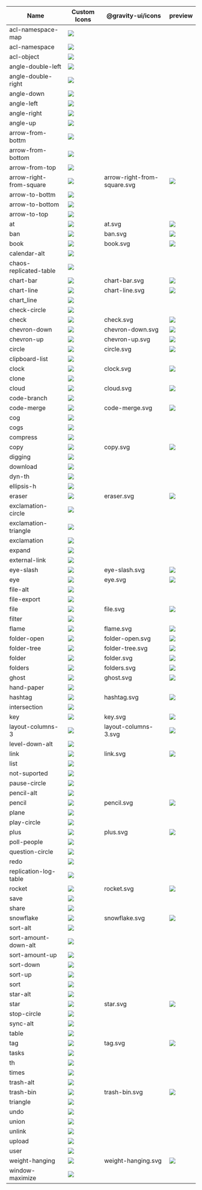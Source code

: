|Name|Custom Icons|@gravity-ui/icons|preview|  
|-|-|-|-|  
|acl-namespace-map|<img src='../../assets/img/svg/icons/acl-namespace-map.svg'>|| |  
|acl-namespace|<img src='../../assets/img/svg/icons/acl-namespace.svg'>|| |  
|acl-object|<img src='../../assets/img/svg/icons/acl-object.svg'>|| |  
|angle-double-left|<img src='../../assets/img/svg/icons/angle-double-left.svg'>|| |  
|angle-double-right|<img src='../../assets/img/svg/icons/angle-double-right.svg'>|| |  
|angle-down|<img src='../../assets/img/svg/icons/angle-down.svg'>|| |  
|angle-left|<img src='../../assets/img/svg/icons/angle-left.svg'>|| |  
|angle-right|<img src='../../assets/img/svg/icons/angle-right.svg'>|| |  
|angle-up|<img src='../../assets/img/svg/icons/angle-up.svg'>|| |  
|arrow-from-bottm|<img src='../../assets/img/svg/icons/arrow-from-bottm.svg'>|| |  
|arrow-from-bottom|<img src='../../assets/img/svg/icons/arrow-from-bottom.svg'>|| |  
|arrow-from-top|<img src='../../assets/img/svg/icons/arrow-from-top.svg'>|| |  
|arrow-right-from-square|<img src='../../assets/img/svg/icons/arrow-right-from-square.svg'>|arrow-right-from-square.svg|<img src='../../../../node_modules/@gravity-ui/icons/svgs/arrow-right-from-square.svg'>|  
|arrow-to-bottm|<img src='../../assets/img/svg/icons/arrow-to-bottm.svg'>|| |  
|arrow-to-bottom|<img src='../../assets/img/svg/icons/arrow-to-bottom.svg'>|| |  
|arrow-to-top|<img src='../../assets/img/svg/icons/arrow-to-top.svg'>|| |  
|at|<img src='../../assets/img/svg/icons/at.svg'>|at.svg|<img src='../../../../node_modules/@gravity-ui/icons/svgs/at.svg'>|  
|ban|<img src='../../assets/img/svg/icons/ban.svg'>|ban.svg|<img src='../../../../node_modules/@gravity-ui/icons/svgs/ban.svg'>|  
|book|<img src='../../assets/img/svg/icons/book.svg'>|book.svg|<img src='../../../../node_modules/@gravity-ui/icons/svgs/book.svg'>|  
|calendar-alt|<img src='../../assets/img/svg/icons/calendar-alt.svg'>|| |  
|chaos-replicated-table|<img src='../../assets/img/svg/icons/chaos-replicated-table.svg'>|| |  
|chart-bar|<img src='../../assets/img/svg/icons/chart-bar.svg'>|chart-bar.svg|<img src='../../../../node_modules/@gravity-ui/icons/svgs/chart-bar.svg'>|  
|chart-line|<img src='../../assets/img/svg/icons/chart-line.svg'>|chart-line.svg|<img src='../../../../node_modules/@gravity-ui/icons/svgs/chart-line.svg'>|  
|chart_line|<img src='../../assets/img/svg/icons/chart_line.svg'>|| |  
|check-circle|<img src='../../assets/img/svg/icons/check-circle.svg'>|| |  
|check|<img src='../../assets/img/svg/icons/check.svg'>|check.svg|<img src='../../../../node_modules/@gravity-ui/icons/svgs/check.svg'>|  
|chevron-down|<img src='../../assets/img/svg/icons/chevron-down.svg'>|chevron-down.svg|<img src='../../../../node_modules/@gravity-ui/icons/svgs/chevron-down.svg'>|  
|chevron-up|<img src='../../assets/img/svg/icons/chevron-up.svg'>|chevron-up.svg|<img src='../../../../node_modules/@gravity-ui/icons/svgs/chevron-up.svg'>|  
|circle|<img src='../../assets/img/svg/icons/circle.svg'>|circle.svg|<img src='../../../../node_modules/@gravity-ui/icons/svgs/circle.svg'>|  
|clipboard-list|<img src='../../assets/img/svg/icons/clipboard-list.svg'>|| |  
|clock|<img src='../../assets/img/svg/icons/clock.svg'>|clock.svg|<img src='../../../../node_modules/@gravity-ui/icons/svgs/clock.svg'>|  
|clone|<img src='../../assets/img/svg/icons/clone.svg'>|| |  
|cloud|<img src='../../assets/img/svg/icons/cloud.svg'>|cloud.svg|<img src='../../../../node_modules/@gravity-ui/icons/svgs/cloud.svg'>|  
|code-branch|<img src='../../assets/img/svg/icons/code-branch.svg'>|| |  
|code-merge|<img src='../../assets/img/svg/icons/code-merge.svg'>|code-merge.svg|<img src='../../../../node_modules/@gravity-ui/icons/svgs/code-merge.svg'>|  
|cog|<img src='../../assets/img/svg/icons/cog.svg'>|| |  
|cogs|<img src='../../assets/img/svg/icons/cogs.svg'>|| |  
|compress|<img src='../../assets/img/svg/icons/compress.svg'>|| |  
|copy|<img src='../../assets/img/svg/icons/copy.svg'>|copy.svg|<img src='../../../../node_modules/@gravity-ui/icons/svgs/copy.svg'>|  
|digging|<img src='../../assets/img/svg/icons/digging.svg'>|| |  
|download|<img src='../../assets/img/svg/icons/download.svg'>|| |  
|dyn-th|<img src='../../assets/img/svg/icons/dyn-th.svg'>|| |  
|ellipsis-h|<img src='../../assets/img/svg/icons/ellipsis-h.svg'>|| |  
|eraser|<img src='../../assets/img/svg/icons/eraser.svg'>|eraser.svg|<img src='../../../../node_modules/@gravity-ui/icons/svgs/eraser.svg'>|  
|exclamation-circle|<img src='../../assets/img/svg/icons/exclamation-circle.svg'>|| |  
|exclamation-triangle|<img src='../../assets/img/svg/icons/exclamation-triangle.svg'>|| |  
|exclamation|<img src='../../assets/img/svg/icons/exclamation.svg'>|| |  
|expand|<img src='../../assets/img/svg/icons/expand.svg'>|| |  
|external-link|<img src='../../assets/img/svg/icons/external-link.svg'>|| |  
|eye-slash|<img src='../../assets/img/svg/icons/eye-slash.svg'>|eye-slash.svg|<img src='../../../../node_modules/@gravity-ui/icons/svgs/eye-slash.svg'>|  
|eye|<img src='../../assets/img/svg/icons/eye.svg'>|eye.svg|<img src='../../../../node_modules/@gravity-ui/icons/svgs/eye.svg'>|  
|file-alt|<img src='../../assets/img/svg/icons/file-alt.svg'>|| |  
|file-export|<img src='../../assets/img/svg/icons/file-export.svg'>|| |  
|file|<img src='../../assets/img/svg/icons/file.svg'>|file.svg|<img src='../../../../node_modules/@gravity-ui/icons/svgs/file.svg'>|  
|filter|<img src='../../assets/img/svg/icons/filter.svg'>|| |  
|flame|<img src='../../assets/img/svg/icons/flame.svg'>|flame.svg|<img src='../../../../node_modules/@gravity-ui/icons/svgs/flame.svg'>|  
|folder-open|<img src='../../assets/img/svg/icons/folder-open.svg'>|folder-open.svg|<img src='../../../../node_modules/@gravity-ui/icons/svgs/folder-open.svg'>|  
|folder-tree|<img src='../../assets/img/svg/icons/folder-tree.svg'>|folder-tree.svg|<img src='../../../../node_modules/@gravity-ui/icons/svgs/folder-tree.svg'>|  
|folder|<img src='../../assets/img/svg/icons/folder.svg'>|folder.svg|<img src='../../../../node_modules/@gravity-ui/icons/svgs/folder.svg'>|  
|folders|<img src='../../assets/img/svg/icons/folders.svg'>|folders.svg|<img src='../../../../node_modules/@gravity-ui/icons/svgs/folders.svg'>|  
|ghost|<img src='../../assets/img/svg/icons/ghost.svg'>|ghost.svg|<img src='../../../../node_modules/@gravity-ui/icons/svgs/ghost.svg'>|  
|hand-paper|<img src='../../assets/img/svg/icons/hand-paper.svg'>|| |  
|hashtag|<img src='../../assets/img/svg/icons/hashtag.svg'>|hashtag.svg|<img src='../../../../node_modules/@gravity-ui/icons/svgs/hashtag.svg'>|  
|intersection|<img src='../../assets/img/svg/icons/intersection.svg'>|| |  
|key|<img src='../../assets/img/svg/icons/key.svg'>|key.svg|<img src='../../../../node_modules/@gravity-ui/icons/svgs/key.svg'>|  
|layout-columns-3|<img src='../../assets/img/svg/icons/layout-columns-3.svg'>|layout-columns-3.svg|<img src='../../../../node_modules/@gravity-ui/icons/svgs/layout-columns-3.svg'>|  
|level-down-alt|<img src='../../assets/img/svg/icons/level-down-alt.svg'>|| |  
|link|<img src='../../assets/img/svg/icons/link.svg'>|link.svg|<img src='../../../../node_modules/@gravity-ui/icons/svgs/link.svg'>|  
|list|<img src='../../assets/img/svg/icons/list.svg'>|| |  
|not-suported|<img src='../../assets/img/svg/icons/not-suported.svg'>|| |  
|pause-circle|<img src='../../assets/img/svg/icons/pause-circle.svg'>|| |  
|pencil-alt|<img src='../../assets/img/svg/icons/pencil-alt.svg'>|| |  
|pencil|<img src='../../assets/img/svg/icons/pencil.svg'>|pencil.svg|<img src='../../../../node_modules/@gravity-ui/icons/svgs/pencil.svg'>|  
|plane|<img src='../../assets/img/svg/icons/plane.svg'>|| |  
|play-circle|<img src='../../assets/img/svg/icons/play-circle.svg'>|| |  
|plus|<img src='../../assets/img/svg/icons/plus.svg'>|plus.svg|<img src='../../../../node_modules/@gravity-ui/icons/svgs/plus.svg'>|  
|poll-people|<img src='../../assets/img/svg/icons/poll-people.svg'>|| |  
|question-circle|<img src='../../assets/img/svg/icons/question-circle.svg'>|| |  
|redo|<img src='../../assets/img/svg/icons/redo.svg'>|| |  
|replication-log-table|<img src='../../assets/img/svg/icons/replication-log-table.svg'>|| |  
|rocket|<img src='../../assets/img/svg/icons/rocket.svg'>|rocket.svg|<img src='../../../../node_modules/@gravity-ui/icons/svgs/rocket.svg'>|  
|save|<img src='../../assets/img/svg/icons/save.svg'>|| |  
|share|<img src='../../assets/img/svg/icons/share.svg'>|| |  
|snowflake|<img src='../../assets/img/svg/icons/snowflake.svg'>|snowflake.svg|<img src='../../../../node_modules/@gravity-ui/icons/svgs/snowflake.svg'>|  
|sort-alt|<img src='../../assets/img/svg/icons/sort-alt.svg'>|| |  
|sort-amount-down-alt|<img src='../../assets/img/svg/icons/sort-amount-down-alt.svg'>|| |  
|sort-amount-up|<img src='../../assets/img/svg/icons/sort-amount-up.svg'>|| |  
|sort-down|<img src='../../assets/img/svg/icons/sort-down.svg'>|| |  
|sort-up|<img src='../../assets/img/svg/icons/sort-up.svg'>|| |  
|sort|<img src='../../assets/img/svg/icons/sort.svg'>|| |  
|star-alt|<img src='../../assets/img/svg/icons/star-alt.svg'>|| |  
|star|<img src='../../assets/img/svg/icons/star.svg'>|star.svg|<img src='../../../../node_modules/@gravity-ui/icons/svgs/star.svg'>|  
|stop-circle|<img src='../../assets/img/svg/icons/stop-circle.svg'>|| |  
|sync-alt|<img src='../../assets/img/svg/icons/sync-alt.svg'>|| |  
|table|<img src='../../assets/img/svg/icons/table.svg'>|| |  
|tag|<img src='../../assets/img/svg/icons/tag.svg'>|tag.svg|<img src='../../../../node_modules/@gravity-ui/icons/svgs/tag.svg'>|  
|tasks|<img src='../../assets/img/svg/icons/tasks.svg'>|| |  
|th|<img src='../../assets/img/svg/icons/th.svg'>|| |  
|times|<img src='../../assets/img/svg/icons/times.svg'>|| |  
|trash-alt|<img src='../../assets/img/svg/icons/trash-alt.svg'>|| |  
|trash-bin|<img src='../../assets/img/svg/icons/trash-bin.svg'>|trash-bin.svg|<img src='../../../../node_modules/@gravity-ui/icons/svgs/trash-bin.svg'>|  
|triangle|<img src='../../assets/img/svg/icons/triangle.svg'>|| |  
|undo|<img src='../../assets/img/svg/icons/undo.svg'>|| |  
|union|<img src='../../assets/img/svg/icons/union.svg'>|| |  
|unlink|<img src='../../assets/img/svg/icons/unlink.svg'>|| |  
|upload|<img src='../../assets/img/svg/icons/upload.svg'>|| |  
|user|<img src='../../assets/img/svg/icons/user.svg'>|| |  
|weight-hanging|<img src='../../assets/img/svg/icons/weight-hanging.svg'>|weight-hanging.svg|<img src='../../../../node_modules/@gravity-ui/icons/svgs/weight-hanging.svg'>|  
|window-maximize|<img src='../../assets/img/svg/icons/window-maximize.svg'>|| |  
